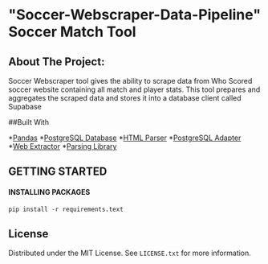 # "Soccer-Webscraper-Data-Pipeline" Soccer Match Tool

## About The Project:
Soccer Webscraper tool gives the ability to scrape data from Who Scored soccer website containing all match and player stats. This tool prepares and aggregates the scraped data and stores it into a database client called Supabase


##Built With

*[Pandas](https://pandas.pydata.org/)
*[PostgreSQL Database](https://supabase.com/)
*[HTML Parser](https://pypi.org/project/beautifulsoup4/)
*[PostgreSQL Adapter](https://www.psycopg.org/)
*[Web Extractor](https://selenium-python.readthedocs.io/)
*[Parsing Library](https://docs.pydantic.dev/latest/)

## GETTING STARTED

#### INSTALLING PACKAGES
`pip install -r requirements.text`


<!-- LICENSE -->
## License

Distributed under the MIT License. See `LICENSE.txt` for more information.

